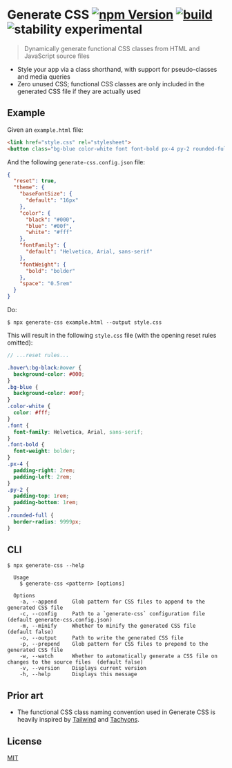 # Generate CSS [![npm Version](https://img.shields.io/npm/v/generate-css?cacheSeconds=1800)](https://www.npmjs.com/package/generate-css) [![build](https://github.com/yuanqing/generate-css/workflows/build/badge.svg)](https://github.com/yuanqing/generate-css/actions?query=workflow%3Abuild) ![stability experimental](https://img.shields.io/badge/stability-experimental-red)

> Dynamically generate functional CSS classes from HTML and JavaScript source files

- Style your app via a class shorthand, with support for pseudo-classes and media queries
- Zero unused CSS; functional CSS classes are only included in the generated CSS file if they are actually used

## Example

Given an `example.html` file:

```html
<link href="style.css" rel="stylesheet">
<button class="bg-blue color-white font font-bold px-4 py-2 rounded-full hover:bg-black">Button</button>
```

And the following `generate-css.config.json` file:

```json
{
  "reset": true,
  "theme": {
    "baseFontSize": {
      "default": "16px"
    },
    "color": {
      "black": "#000",
      "blue": "#00f",
      "white": "#fff"
    },
    "fontFamily": {
      "default": "Helvetica, Arial, sans-serif"
    },
    "fontWeight": {
      "bold": "bolder"
    },
    "space": "0.5rem"
  }
}
```

Do:

```
$ npx generate-css example.html --output style.css
```

This will result in the following `style.css` file (with the opening reset rules omitted):

```scss
// ...reset rules...

.hover\:bg-black:hover {
  background-color: #000;
}
.bg-blue {
  background-color: #00f;
}
.color-white {
  color: #fff;
}
.font {
  font-family: Helvetica, Arial, sans-serif;
}
.font-bold {
  font-weight: bolder;
}
.px-4 {
  padding-right: 2rem;
  padding-left: 2rem;
}
.py-2 {
  padding-top: 1rem;
  padding-bottom: 1rem;
}
.rounded-full {
  border-radius: 9999px;
}
```

## CLI

```
$ npx generate-css --help

  Usage
    $ generate-css <pattern> [options]

  Options
    -a, --append     Glob pattern for CSS files to append to the generated CSS file
    -c, --config     Path to a `generate-css` configuration file  (default generate-css.config.json)
    -m, --minify     Whether to minify the generated CSS file  (default false)
    -o, --output     Path to write the generated CSS file
    -p, --prepend    Glob pattern for CSS files to prepend to the generated CSS file
    -w, --watch      Whether to automatically generate a CSS file on changes to the source files  (default false)
    -v, --version    Displays current version
    -h, --help       Displays this message

```

## Prior art

- The functional CSS class naming convention used in Generate CSS is heavily inspired by [Tailwind](https://tailwindcss.com/) and [Tachyons](https://tachyons.io/).

## License

[MIT](/LICENSE.md)

